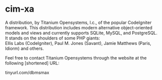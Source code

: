cim-xa
======

A distribution, by Titanium Opensystems, l.c., of the popular CodeIgniter framework. 
This distribution includes modern alternative object-oriented models and views and currently supports SQLite, MySQL, and PostgreSQL.
It stands on the shoulders of some PHP giants:  
Ellis Labs (CodeIgniter), Paul M. Jones (Savant), Jamie Matthews (Paris, Idiorm) and others. 

Feel free to contact Titanium Opensystems through the website at the following [shortened] URL:

tinyurl.com/dbmsmax
